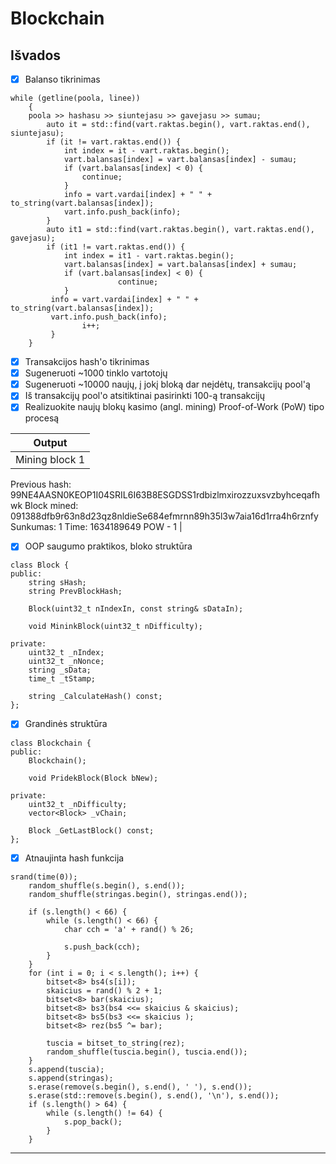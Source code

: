 # Blockchain
## **Išvados**
- [x] Balanso tikrinimas

```
while (getline(poola, linee))
    {
	poola >> hashasu >> siuntejasu >> gavejasu >> sumau;
        auto it = std::find(vart.raktas.begin(), vart.raktas.end(), siuntejasu);
        if (it != vart.raktas.end()) {
            int index = it - vart.raktas.begin();
            vart.balansas[index] = vart.balansas[index] - sumau;
            if (vart.balansas[index] < 0) {
                continue;
            }
            info = vart.vardai[index] + " " + to_string(vart.balansas[index]);
            vart.info.push_back(info);
        }
        auto it1 = std::find(vart.raktas.begin(), vart.raktas.end(), gavejasu);
        if (it1 != vart.raktas.end()) {
            int index = it1 - vart.raktas.begin();
            vart.balansas[index] = vart.balansas[index] + sumau;
            if (vart.balansas[index] < 0) {
                        continue;
            }
         info = vart.vardai[index] + " " + to_string(vart.balansas[index]);
         vart.info.push_back(info);
                i++;
         }
    }
```
- [x] Transakcijos hash'o tikrinimas
- [x] Sugeneruoti ~1000 tinklo vartotojų
- [x] Sugeneruoti ~10000 naujų, į jokį bloką dar neįdėtų, transakcijų pool'ą
- [x] Iš transakcijų pool'o atsitiktinai pasirinkti 100-ą transakcijų
- [x] Realizuokite naujų blokų kasimo (angl. mining) Proof-of-Work (PoW) tipo procesą

| Output |
| ------------- |
| Mining block 1
Previous hash: 99NE4AASN0KEOP1I04SRIL6I63B8ESGDSS1rdbizlmxirozzuxsvzbyhceqafhwk
Block mined: 091388dfb9r63n8d23qz8nldieSe684efmrnn89h35l3w7aia16d1rra4h6rznfy
Sunkumas: 1
Time: 1634189649
POW - 1  |

- [x] OOP saugumo praktikos, bloko struktūra

```
class Block {
public:
    string sHash;
    string PrevBlockHash;

    Block(uint32_t nIndexIn, const string& sDataIn);

    void MininkBlock(uint32_t nDifficulty);

private:
    uint32_t _nIndex;
    uint32_t _nNonce;
    string _sData;
    time_t _tStamp;

    string _CalculateHash() const;
};
```
- [x] Grandinės struktūra
```
class Blockchain {
public:
    Blockchain();

    void PridekBlock(Block bNew);

private:
    uint32_t _nDifficulty;
    vector<Block> _vChain;

    Block _GetLastBlock() const;
};

```
- [x] Atnaujinta hash funkcija

```
srand(time(0));
	random_shuffle(s.begin(), s.end());
	random_shuffle(stringas.begin(), stringas.end());

	if (s.length() < 66) {
		while (s.length() < 66) {
			char cch = 'a' + rand() % 26;

			s.push_back(cch);
		}
	}
	for (int i = 0; i < s.length(); i++) {
		bitset<8> bs4(s[i]);
		skaicius = rand() % 2 + 1;
		bitset<8> bar(skaicius);
		bitset<8> bs3(bs4 <<= skaicius & skaicius);
		bitset<8> bs5(bs3 <<= skaicius );
		bitset<8> rez(bs5 ^= bar);

		tuscia = bitset_to_string(rez);
		random_shuffle(tuscia.begin(), tuscia.end());
	}
	s.append(tuscia);
	s.append(stringas);
	s.erase(remove(s.begin(), s.end(), ' '), s.end());
	s.erase(std::remove(s.begin(), s.end(), '\n'), s.end());
	if (s.length() > 64) {
		while (s.length() != 64) {
			s.pop_back();
		}
	}
```

___

